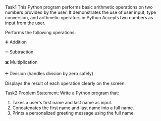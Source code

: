 Task1
This Python program performs basic arithmetic operations on two numbers provided by the user. It demonstrates the use of user input, type conversion, and arithmetic operators in Python
Accepts two numbers as input from the user.

Performs the following operations:

➕ Addition

➖ Subtraction

✖️ Multiplication

➗ Division (handles division by zero safely)

Displays the result of each operation clearly on the screen.

Task2
Problem Statement: Write a Python program that:
1.  Takes a user's first name and last name as input.
2.  Concatenates the first name and last name into a full name.
3.  Prints a personalized greeting message using the full name.

